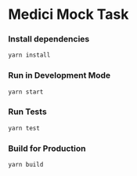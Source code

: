 # Medici Mock Task

### Install dependencies

```bash
yarn install
```

### Run in Development Mode

```bash
yarn start
```

### Run Tests

```bash
yarn test
```

### Build for Production

```bash
yarn build
```
